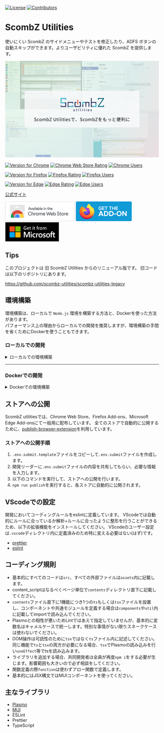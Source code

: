 [![License](https://img.shields.io/github/license/scombz-utilities/scombz-utilities-react?color=white&style=flat-square)](https://github.com/scombz-utilities/scombz-utilities-react/blob/main/LICENSE)
[![Contributors](https://img.shields.io/github/contributors/scombz-utilities/scombz-utilities-react?color=white&style=flat-square)](https://github.com/scombz-utilities/scombz-utilities-react/graphs/contributors)

# ScombZ Utilities

使いにくい ScombZ のサイドメニューやテストを修正したり、ADFS ボタンの自動スキップができます。よりユーザビリティに優れた ScombZ を提供します。

[![ScombZ Utilities](./docs/thumbnail.png)](https://scombz-utilities.com)

[![Version for Chrome](https://img.shields.io/chrome-web-store/v/iejnanaabfgocfjbnmhkfheghbkanibj?color=yellow&style=flat-square)](https://chromewebstore.google.com/detail/scombz-utilities/iejnanaabfgocfjbnmhkfheghbkanibj)
[![Chrome Web Store Rating](https://img.shields.io/chrome-web-store/rating/iejnanaabfgocfjbnmhkfheghbkanibj?color=yellow&style=flat-square)](https://chromewebstore.google.com/detail/scombz-utilities/iejnanaabfgocfjbnmhkfheghbkanibj)
[![Chrome Users](https://img.shields.io/chrome-web-store/users/iejnanaabfgocfjbnmhkfheghbkanibj?color=yellow&style=flat-square)](https://chromewebstore.google.com/detail/scombz-utilities/iejnanaabfgocfjbnmhkfheghbkanibj)

[![Version for Firefox](https://img.shields.io/amo/v/scombz-utilities?color=red&style=flat-square)](https://addons.mozilla.org/ja/firefox/addon/scombz-utilities/)
[![Firefox Rating](https://img.shields.io/amo/rating/scombz-utilities?color=red&style=flat-square)](https://addons.mozilla.org/ja/firefox/addon/scombz-utilities/)
[![Firefox Users](https://img.shields.io/amo/users/scombz-utilities?color=red&style=flat-square)](https://addons.mozilla.org/ja/firefox/addon/scombz-utilities/)

[![Version for Edge](https://img.shields.io/badge/dynamic/json?label=edge%20add-on&prefix=v&query=%24.version&url=https%3A%2F%2Fmicrosoftedge.microsoft.com%2Faddons%2Fgetproductdetailsbycrxid%2Feoddaffbjpphchhdhhfigcijjjbgjhcp)](https://microsoftedge.microsoft.com/addons/detail/arxivutils/eoddaffbjpphchhdhhfigcijjjbgjhcp)
[![Edge Rating](https://img.shields.io/badge/dynamic/json?label=rating&suffix=/5&query=%24.averageRating&url=https%3A%2F%2Fmicrosoftedge.microsoft.com%2Faddons%2Fgetproductdetailsbycrxid%2Feoddaffbjpphchhdhhfigcijjjbgjhcp)](https://microsoftedge.microsoft.com/addons/detail/arxivutils/eoddaffbjpphchhdhhfigcijjjbgjhcp)
[![Edge Users](https://img.shields.io/badge/dynamic/json?label=users&query=%24.activeInstallCount&url=https%3A%2F%2Fmicrosoftedge.microsoft.com%2Faddons%2Fgetproductdetailsbycrxid%2Feoddaffbjpphchhdhhfigcijjjbgjhcp)](https://microsoftedge.microsoft.com/addons/detail/arxivutils/eoddaffbjpphchhdhhfigcijjjbgjhcp)

[公式サイト](https://scombz-utilities.com)

[![Chrome 版のリンク](./docs/chrome.png)](https://chrome.google.com/webstore/detail/scombz-utilities/iejnanaabfgocfjbnmhkfheghbkanibj)
[![Firefox 版のリンク](./docs/firefox.png)](https://addons.mozilla.org/ja/firefox/addon/scombz-utilities/)
[![Edge 版のリンク](./docs/edge.png)](https://microsoftedge.microsoft.com/addons/detail/arxivutils/eoddaffbjpphchhdhhfigcijjjbgjhcp)

## Tips

このプロジェクトは 旧 ScombZ Utilities からのリニューアル版です。
旧コードは以下のリポジトリにあります。

https://github.com/scombz-utilities/scombz-utilities-legacy

## 環境構築

環境構築は、ローカルで `Node.js` 環境を構築する方法と、Dockerを使った方法があります。  
パフォーマンス上の理由からローカルでの開発を推奨しますが、環境構築の手間を省くためにDockerを使うこともできます。

### ローカルでの開発

<details>
<summary> ローカルでの環境構築 </summary>

注意: **Nodeのバージョンは必ず`.node-version`記載のものに合わせること**

### nodeの準備

nodeのバージョンは`20.11.1`で固定とします。

`.node-version`ファイルでバージョンを指定しているため、対応したバージョン管理ツールを使ってインストールしてください。
[asdf](https://asdf-vm.com/)や[nodenv](https://github.com/nodenv/nodenv)などのバージョン管理ツールを使うとよいでしょう。
このreadmeでは`nodenv`を使ったガイドを載せます。

---

<details>
<summary> asdfで実行する際の注意 </summary>

`asdf` の場合は`.node-version`を標準では読み込まないため、`~/.asdfrc`に以下の記述を追加してください。

```bash
legacy_version_file = yes
```

</details>

<details>
<summary> nodenvのインストール for Mac </summary>

① HomeBrewでnodenvのインストールを行います。

```bash
$ brew install nodenv
```

② `~/.zshrc`の最終行にhookを追加します。以下のコマンド2つを実行してください。

（echoではなく、vim等で直接書き込んでも問題ありません）

```bash
$ echo 'export PATH="$HOME/.nodenv/bin:$PATH"' >> ~/.zshrc
```

```bash
$ echo 'eval "$(nodenv init -)"' >> ~/.zshrc
```

③ このままでは `.zshrc`が読み込まれていないので、再読み込みを行います。

```bash
$ source ~/.zshrc
```

④ `.node-version`に記載されているnodeのバージョンを確認して下さい。

(記事確認時点では `v20.11.1`)

確認したバージョンをnodenvでインストールします。

( `.node-version`に記載されているのがv20.11.1でない場合はコマンドを適切に変更してください)

```bash
$ nodenv install 20.11.1
```

⑤ nodenvをリフレッシュします

```bash
$ nodenv rehash
```

⑥ インストールされたnodeのバージョンが合っているかを確認します

```bash
$ node -v
```

</details>

<details>
<summary> nodenvのインストール for Windows (Ubuntu)</summary>

**ここからは必ずWSL Ubuntuを使用してください**

① ビルドツールが無いかもしれないのでインストールします(あればスキップで構わない)

```bash
$ sudo apt install build-essential
```

② 公式の手順でnodenvのインストールを行います([公式](https://github.com/nodenv/nodenv))。さらに、 `nodenv install` を有効にするため、node-buildもインストールします([野良記事](https://omohikane.com/ubuntu_intall_nodenv/))。

```bash
$ git clone https://github.com/nodenv/nodenv.git ~/.nodenv
$ cd ~/.nodenv && src/configure && make -C src
$ git clone https://github.com/nodenv/node-build.git ~/.nodenv/plugins/node-build
```

③ `~/.bashrc`の最終行にhookを追加します。以下のコマンド2つを実行してください。

（echoではなく、vim等で直接書き込んでも問題ありません）

（bash以外のシェルを使っている場合は出力先を適宜変更してください）

```bash
$ echo 'export PATH="$HOME/.nodenv/bin:$PATH"' >> ~/.bashrc
```

```bash
$ echo 'eval "$(nodenv init -)"' >> ~/.bashrc
```

③ このままでは `.bashrc`が読み込まれていないので、再読み込みを行います。

```bash
$ source ~/.bashrc
```

④ `.node-version`に記載されているnodeのバージョンを確認して下さい。

(記事確認時点では `v20.11.1`)

確認したバージョンをnodenvでインストールします。

( `.node-version`に記載されているのがv20.11.1でない場合はコマンドを適切に変更してください)

```bash
$ nodenv install 20.11.1
$ nodenv global 20.11.1
```

⑤ nodenvをリフレッシュします

```bash
$ nodenv rehash
```

⑥ インストールされたnodeのバージョンが合っているかを確認します

```bash
$ node -v
```

</details>

---

### 依存関係パッケージのインストール

このレポジトリでは基本的にパッケージ管理には`npm`を用います。
以下のコマンドを実行して依存関係をインストールしてください。

```bash
$ npm i
```

### 開発サーバーの立ち上げ

以下のコマンドで開発サーバーを立ち上げられます。
`build/chrome-mv3-dev`を読み込んでください。
tsxファイル等を更新するとライブローディングされます。
> [!TIP] WSL上での開発において、Killedと表示されて完全に終了しない場合、wslの割り当てメモリが少ない可能性があります。  
> 初期の割り当ては搭載メモリの50%なので、`.wslconfig`ファイルを作成、または編集し、それ以上を割り当ててください。  

```bash
$ npm run dev
```

### 配布用のビルド

以下のコマンドでビルドできます。
ChromeとFireFoxに対応したビルドがそれぞれ生成されます。

```bash
$ npm run build
```

</details>

---

### Dockerでの開発

<details>
<summary> Dockerでの環境構築 </summary>

1. (まだの場合は)[Docker Desktop](https://www.docker.com/get-started/)をインストールしてください。
1. 以下のコマンドを実行して必要なモジュールをインストールしてください。makeコマンドが使えない場合は、makeをインストールするか、直接docker-composeコマンドを実行してください。

```bash
$ make i
or
$ docker compose run --rm app npm i
```

### 開発サーバーの立ち上げ

以下のコマンドで開発サーバーを立ち上げられます。
`build/chrome-mv3-dev`を読み込んでください。
tsxファイル等を更新するとライブローディングされます。

```bash
$ make dev
or
$ docker compose run --rm app npm run dev
```

### 配布用のビルド

以下のコマンドでビルドできます。
ChromeとFireFoxに対応したビルドがそれぞれ生成されます。

```bash
$ make build
or
$ docker compose run --rm app npm run build
```

</details>

## ストアへの公開

ScombZ utilitiesでは、Chrome Web Store、Firefox Add-ons、Microsoft Edge Add-onsにて一般用に配布しています。
全てのストアで自動的に公開するために、[publish-browser-extension](https://github.com/aklinker1/publish-browser-extension)を利用しています。

### ストアへの公開手順

1. `.env.submit.template`ファイルをコピーして`.env.submit`ファイルを作成します。
1. 開発リーダーに`.env.submit`ファイルの内容を共有してもらい、必要な情報を入力します。
1. 以下のコマンドを実行して、ストアへの公開を行います。
1. `npm run publish`を実行すると、各ストアに自動的に公開されます。

## VScodeでの設定

開発においてコーディングルールをeslintに定義しています。
VScodeでは自動的にルールに合っているか解析+ルールに合ったように整形を行うことができるため、以下の拡張機能をインストールしてください。
VScodeのユーザー設定は`.vscode`ディレクトリ内に定義済みのため特に変える必要はない(はず)です。

- [prettier](https://marketplace.visualstudio.com/items?itemName=esbenp.prettier-vscode)
- [eslint](https://marketplace.visualstudio.com/items?itemName=dbaeumer.vscode-eslint)

## コーディング規則

- 基本的にすべてのコードは`src`、すべての外部ファイルは`assets`内に記載します。
- content_scriptはなるべくページ単位で`contents`ディレクトリ直下に記載してください。
- `contents`ファイル直下に1機能につき1つの`ts`もしくは`tsx`ファイルを設置し、コンポーネントや共通モジュールを定義する場合は`components`や`util`内に記載してimportで読み込んでください。
- Plasmoとの相性が悪いためLintではあえて指定していませんが、基本的に変数名はキャメルケースで統一します。特別な事情がない限りスネークケースは使わないでください。
- DOM操作は可読性のために`tsx`ではなく`ts`ファイル内に記述してください。同じ機能で`ts`と`tsx`の両方が必要になる場合、`tsx`でPlasmoの読み込みを行い`useEffect`等でtsを読み込みます。
- ライブラリを追加する場合、共同開発者は全員が再度`npm i`をする必要が生じます。影響範囲も大きいので必ず相談をしてください。
- 関数定義の際`function`は使わずアロー関数で定義します。
- 基本的にはJSX構文ではMUIコンポーネントを使ってください。

## 主なライブラリ

- [Plasmo](https://docs.plasmo.com/)
- [MUI](https://mui.com/material-ui/)
- ESLint
- Prettier
- TypeScript
